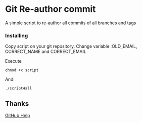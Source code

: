 # Git Re-author commit
A simple script to re-author all commits of all branches and tags

### Installing
Copy script on your git repository.
Change variable :OLD_EMAIL, CORRECT_NAME and CORRECT_EMAIL

Execute
```
chmod +x script
```

And
```
./script4all
```

## Thanks
[GitHub Help](https://help.github.com/articles/changing-author-info/)